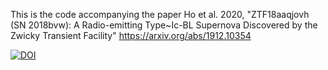 This is the code accompanying the paper Ho et al. 2020, "ZTF18aaqjovh (SN 2018bvw): A Radio-emitting Type~Ic-BL Supernova Discovered by the Zwicky Transient Facility"
https://arxiv.org/abs/1912.10354

[![DOI](https://zenodo.org/badge/136228718.svg)](https://zenodo.org/badge/latestdoi/136228718)
